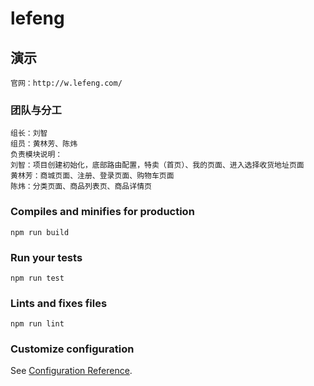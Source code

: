 # lefeng

## 演示
```
官网：http://w.lefeng.com/
```

### 团队与分工
```
组长：刘智
组员：黄林芳、陈炜
负责模块说明：
刘智：项目创建初始化，底部路由配置，特卖（首页）、我的页面、进入选择收货地址页面
黄林芳：商城页面、注册、登录页面、购物车页面
陈炜：分类页面、商品列表页、商品详情页
```

### Compiles and minifies for production
```
npm run build
```

### Run your tests
```
npm run test
```

### Lints and fixes files
```
npm run lint
```

### Customize configuration
See [Configuration Reference](https://cli.vuejs.org/config/).
